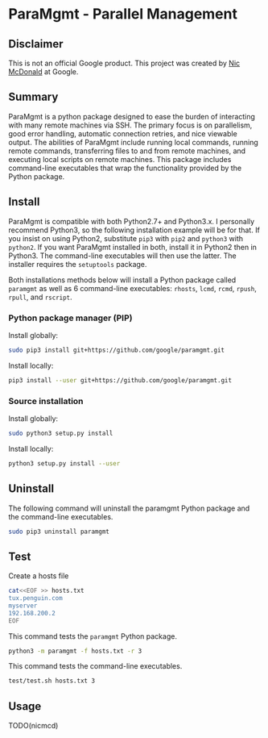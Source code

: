 # ParaMgmt - Parallel Management

## Disclaimer

This is not an official Google product. This project was created by
[Nic McDonald](https://www.github.com/nicmcd) at Google.

## Summary

ParaMgmt is a python package designed to ease the burden of interacting with
many remote machines via SSH. The primary focus is on parallelism, good error
handling, automatic connection retries, and nice viewable output. The abilities
of ParaMgmt include running local commands, running remote commands,
transferring files to and from remote machines, and executing local scripts on
remote machines. This package includes command-line executables that wrap the
functionality provided by the Python package.

## Install

ParaMgmt is compatible with both Python2.7+ and Python3.x. I personally
recommend Python3, so the following installation example will be for that. If
you insist on using Python2, substitute `pip3` with `pip2` and `python3` with
`python2`. If you want ParaMgmt installed in both, install it in Python2 then in
Python3. The command-line executables will then use the latter. The installer
requires the `setuptools` package.

Both installations methods below will install a Python package called `paramgmt`
as well as 6 command-line executables: `rhosts`, `lcmd`, `rcmd`, `rpush`, `rpull`, and
`rscript`.

### Python package manager (PIP)
Install globally:
```bash
sudo pip3 install git+https://github.com/google/paramgmt.git
```
Install locally:
```bash
pip3 install --user git+https://github.com/google/paramgmt.git
```

### Source installation
Install globally:
```bash
sudo python3 setup.py install
```
Install locally:
```bash
python3 setup.py install --user
```

## Uninstall
The following command will uninstall the paramgmt Python package and the
command-line executables.
```bash
sudo pip3 uninstall paramgmt
```

## Test
Create a hosts file
```bash
cat<<EOF >> hosts.txt
tux.penguin.com
myserver
192.168.200.2
EOF
```
This command tests the `paramgmt` Python package.
```bash
python3 -m paramgmt -f hosts.txt -r 3
```
This command tests the command-line executables.
```bash
test/test.sh hosts.txt 3
```

## Usage
TODO(nicmcd)
